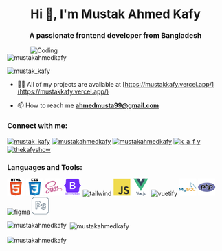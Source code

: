 <h1 align="center">Hi 👋, I'm Mustak Ahmed Kafy</h1>
<h3 align="center">A passionate frontend developer from Bangladesh</h3>

<img src="https://mustakahmedkafy.github.io/img/programmer.gif"
  align="right" alt="Coding" width="450">

<p align="left"> <img
    src="https://komarev.com/ghpvc/?username=mustakahmedkafy&label=Profile%20views&color=0e75b6&style=flat"
    alt="mustakahmedkafy" /> </p>

<p align="left"> <a href="https://twitter.com/mustak_kafy" target="blank"><img
      src="https://img.shields.io/twitter/follow/mustak_kafy?logo=twitter&style=for-the-badge" alt="mustak_kafy" /></a>
</p>

- 👨‍💻 All of my projects are available at [https://mustakkafy.vercel.app/](https://mustakkafy.vercel.app/)

- 📫 How to reach me **ahmedmusta99@gmail.com**

<h3 align="left">Connect with me:</h3>
<p align="left">

<span>
  <a href="https://twitter.com/mustak_kafy" target="blank"><img align="center"
      src="https://raw.githubusercontent.com/rahuldkjain/github-profile-readme-generator/master/src/images/icons/Social/twitter.svg"
      alt="mustak_kafy" height="30" width="40" /></a>
</span>
<span>
  <a href="https://linkedin.com/in/mustakahmedkafy" target="blank"><img align="center"
      src="https://raw.githubusercontent.com/rahuldkjain/github-profile-readme-generator/master/src/images/icons/Social/linked-in-alt.svg"
      alt="mustakahmedkafy" height="30" width="40" /></a>
</span>
<span>
 <a href="https://fb.com/mustakahmedkafy" target="blank"><img align="center"
      src="https://raw.githubusercontent.com/rahuldkjain/github-profile-readme-generator/master/src/images/icons/Social/facebook.svg"
      alt="mustakahmedkafy" height="30" width="40" /></a>
</span>
<span>
  <a href="https://instagram.com/k_a_f_y" target="blank"><img align="center"
      src="https://raw.githubusercontent.com/rahuldkjain/github-profile-readme-generator/master/src/images/icons/Social/instagram.svg"
      alt="k_a_f_y" height="30" width="40" /></a>
</span>
<span>
  <a href="https://www.youtube.com/c/thekafyshow" target="blank"><img align="center"
      src="https://raw.githubusercontent.com/rahuldkjain/github-profile-readme-generator/master/src/images/icons/Social/youtube.svg"
      alt="thekafyshow" height="30" width="40" /></a>
</span>
</p>

<h3 align="left">Languages and Tools:</h3>
<p align="left">
  <img src="https://raw.githubusercontent.com/devicons/devicon/master/icons/html5/html5-original-wordmark.svg"
    alt="html5" width="40" height="40" />
  <img src="https://raw.githubusercontent.com/devicons/devicon/master/icons/css3/css3-original-wordmark.svg" alt="css3"
    width="40" height="40" />
  <img src="https://raw.githubusercontent.com/devicons/devicon/master/icons/sass/sass-original.svg" alt="sass"
    width="40" height="40" />
  <img src="https://raw.githubusercontent.com/devicons/devicon/master/icons/bootstrap/bootstrap-plain-wordmark.svg"
    alt="bootstrap" width="40" height="40" />
  <img src="https://www.vectorlogo.zone/logos/tailwindcss/tailwindcss-icon.svg" alt="tailwind" width="40" height="40" />
  <img src="https://raw.githubusercontent.com/devicons/devicon/master/icons/javascript/javascript-original.svg"
    alt="javascript" width="40" height="40" />
  <img src="https://raw.githubusercontent.com/devicons/devicon/master/icons/vuejs/vuejs-original-wordmark.svg"
    alt="vuejs" width="40" height="40" />
  <img src="https://bestofjs.org/logos/vuetify.svg" alt="vuetify" width="40" height="40" />
  <img src="https://raw.githubusercontent.com/devicons/devicon/master/icons/mysql/mysql-original-wordmark.svg"
    alt="mysql" width="40" height="40" />
  <img src="https://raw.githubusercontent.com/devicons/devicon/master/icons/php/php-original.svg" alt="php" width="40"
    height="40" />
  <img src="https://www.vectorlogo.zone/logos/figma/figma-icon.svg" alt="figma" width="40" height="40" />
  <img src="https://raw.githubusercontent.com/devicons/devicon/master/icons/photoshop/photoshop-line.svg"
    alt="photoshop" width="40" height="40" />

</p>

<p>
  <img align="left"
    src="https://github-readme-stats.vercel.app/api/top-langs?username=mustakahmedkafy&show_icons=true&locale=en&layout=compact"
    alt="mustakahmedkafy"/>
</p>

<p>&nbsp;
  <img align="center"
    src="https://github-readme-stats.vercel.app/api?username=mustakahmedkafy&show_icons=true&locale=en"
    alt="mustakahmedkafy" />
</p>

<p><img align="center" src="https://github-readme-streak-stats.herokuapp.com/?user=mustakahmedkafy&"
    alt="mustakahmedkafy" />
</p>
